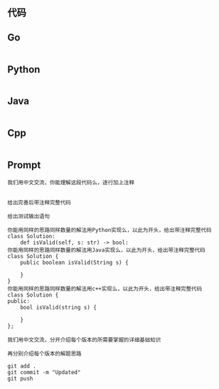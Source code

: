 ## 代码
## Go
```Go

```
## Python
```Python

```
## Java
```Java

```
## Cpp
```Cpp

```

## Prompt
```Prompt
我们用中文交流，你能理解这段代码么，逐行加上注释


给出完善后带注释完整代码

给出测试输出语句

你能用同样的思路同样数量的解法用Python实现么，以此为开头，给出带注释完整代码
class Solution:
    def isValid(self, s: str) -> bool:
你能用同样的思路同样数量的解法用Java实现么，以此为开头，给出带注释完整代码
class Solution {
    public boolean isValid(String s) {

    }
}
你能用同样的思路同样数量的解法用c++实现么，以此为开头，给出带注释完整代码
class Solution {
public:
    bool isValid(string s) {

    }
};

我们用中文交流，分开介绍每个版本的所需要掌握的详细基础知识

再分别介绍每个版本的解题思路

git add .
git commit -m "Updated"
git push

```


